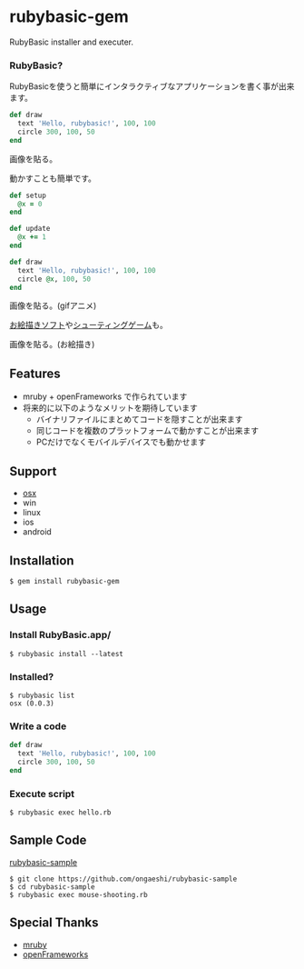 # rubybasic-gem

RubyBasic installer and executer.

### RubyBasic?

RubyBasicを使うと簡単にインタラクティブなアプリケーションを書く事が出来ます。

```ruby:hello.rb
def draw
  text 'Hello, rubybasic!', 100, 100
  circle 300, 100, 50
end
```

画像を貼る。

動かすことも簡単です。

```ruby:hello.rb
def setup
  @x = 0
end

def update
  @x += 1
end

def draw
  text 'Hello, rubybasic!', 100, 100
  circle @x, 100, 50
end
```

画像を貼る。(gifアニメ)

[お絵描きソフト](https://github.com/ongaeshi/rubybasic-sample/blob/master/drawing.rb)や[シューティングゲーム](https://github.com/ongaeshi/rubybasic-sample/blob/master/mouse_shooting.rb)も。

画像を貼る。(お絵描き)

## Features

- mruby + openFrameworks で作られています
- 将来的に以下のようなメリットを期待しています
  - バイナリファイルにまとめてコードを隠すことが出来ます
  - 同じコードを複数のプラットフォームで動かすことが出来ます
  - PCだけでなくモバイルデバイスでも動かせます

## Support

- [osx](https://github.com/ongaeshi/rubybasic-osx)
- win
- linux
- ios
- android

## Installation

    $ gem install rubybasic-gem

## Usage

### Install RubyBasic.app/

    $ rubybasic install --latest
    
### Installed?

    $ rubybasic list
    osx (0.0.3)
    
### Write a code

```ruby:hello.rb
def draw
  text 'Hello, rubybasic!', 100, 100
  circle 300, 100, 50
end
```

### Execute script

    $ rubybasic exec hello.rb

## Sample Code

[rubybasic-sample](https://github.com/ongaeshi/rubybasic-sample)

    $ git clone https://github.com/ongaeshi/rubybasic-sample
    $ cd rubybasic-sample
    $ rubybasic exec mouse-shooting.rb

## Special Thanks

- [mruby](https://github.com/mruby/mruby)
- [openFrameworks](http://www.openframeworks.cc)
